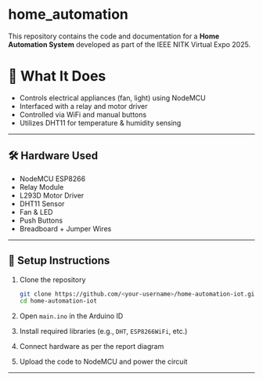 # home_automation
This repository contains the code and documentation for a **Home Automation System** developed as part of the IEEE NITK Virtual Expo 2025.
# 🔧 What It Does

- Controls electrical appliances (fan, light) using NodeMCU
- Interfaced with a relay and motor driver
- Controlled via WiFi and manual buttons
- Utilizes DHT11 for temperature & humidity sensing

---

## 🛠️ Hardware Used

- NodeMCU ESP8266
- Relay Module
- L293D Motor Driver
- DHT11 Sensor
- Fan & LED
- Push Buttons
- Breadboard + Jumper Wires

---


## 🚀 Setup Instructions

1. Clone the repository  
   ```bash
   git clone https://github.com/<your-username>/home-automation-iot.git
   cd home-automation-iot
   ```

2. Open `main.ino` in the Arduino ID

3. Install required libraries (e.g., `DHT`, `ESP8266WiFi`, etc.)

4. Connect hardware as per the report diagram

5. Upload the code to NodeMCU and power the circuit

---

